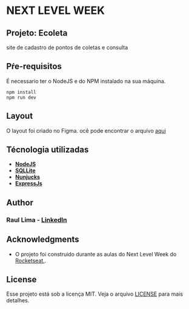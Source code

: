 # NEXT LEVEL WEEK

## Projeto: Ecoleta
site de cadastro de pontos de coletas e consulta

## Pŕe-requisitos
É necessario ter o NodeJS e do NPM instalado na sua máquina.
    
    npm install
    npm run dev

## Layout
O layout foi criado no Figma. ocê pode encontrar o arquivo [aqui](https://www.figma.com/file/Byw4X5etg8VCmezueyhzkC/Ecoleta-(Starter)?node-id=136%3A546)

## Técnologia utilizadas

* **[NodeJS](https://nodejs.org/en/)**
* **[SQLLite](https://www.sqlite.org/index.html)**
* **[Nunjucks](https://mozilla.github.io/nunjucks/)**
* **[ExpressJs](https://expressjs.com/pt-br/)**

## Author
### **Raul Lima** - [Linkedln]()

## Acknowledgments
* O projeto foi construido durante as aulas do Next Level Week do [Rocketseat.](https://blog.rocketseat.com.br/).

## License

Esse projeto está sob a licença MIT. Veja o arquivo [LICENSE]() para mais detalhes.